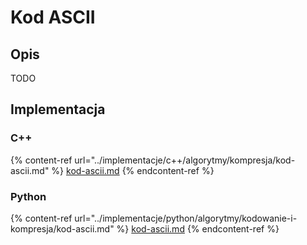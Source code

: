 # Kod ASCII

## Opis

TODO

## Implementacja

### C++

{% content-ref url="../implementacje/c++/algorytmy/kompresja/kod-ascii.md" %}
[kod-ascii.md](../implementacje/c++/algorytmy/kompresja/kod-ascii.md)
{% endcontent-ref %}

### Python

{% content-ref url="../implementacje/python/algorytmy/kodowanie-i-kompresja/kod-ascii.md" %}
[kod-ascii.md](../implementacje/python/algorytmy/kodowanie-i-kompresja/kod-ascii.md)
{% endcontent-ref %}

